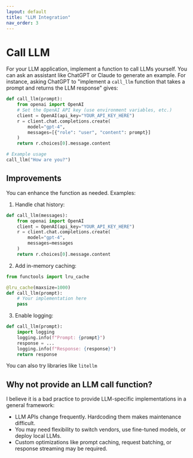 ```yaml
---
layout: default
title: "LLM Integration"
nav_order: 3
---
```


# Call LLM 

For your LLM application, implement a function to call LLMs yourself. 
You can ask an assistant like ChatGPT or Claude to generate an example. 
For instance, asking ChatGPT to "implement a `call_llm` function that takes a prompt and returns the LLM response" gives:

```python
def call_llm(prompt):
    from openai import OpenAI
    # Set the OpenAI API key (use environment variables, etc.)
    client = OpenAI(api_key="YOUR_API_KEY_HERE")
    r = client.chat.completions.create(
        model="gpt-4",
        messages=[{"role": "user", "content": prompt}]
    )
    return r.choices[0].message.content

# Example usage
call_llm("How are you?")
```

## Improvements
You can enhance the function as needed. Examples:

1. Handle chat history:

```python
def call_llm(messages):
    from openai import OpenAI
    client = OpenAI(api_key="YOUR_API_KEY_HERE")
    r = client.chat.completions.create(
        model="gpt-4",
        messages=messages
    )
    return r.choices[0].message.content
```

2. Add in-memory caching:

```python
from functools import lru_cache

@lru_cache(maxsize=1000)
def call_llm(prompt):
    # Your implementation here
    pass
```

3. Enable logging:

```python
def call_llm(prompt):
    import logging
    logging.info(f"Prompt: {prompt}")
    response = ...
    logging.info(f"Response: {response}")
    return response
```

You can also try libraries like `litellm`

## Why not provide an LLM call function?
I believe it is a bad practice to provide LLM-specific implementations in a general framework:
- LLM APIs change frequently. Hardcoding them makes maintenance difficult.
- You may need flexibility to switch vendors, use fine-tuned models, or deploy local LLMs.
- Custom optimizations like prompt caching, request batching, or response streaming may be required.


